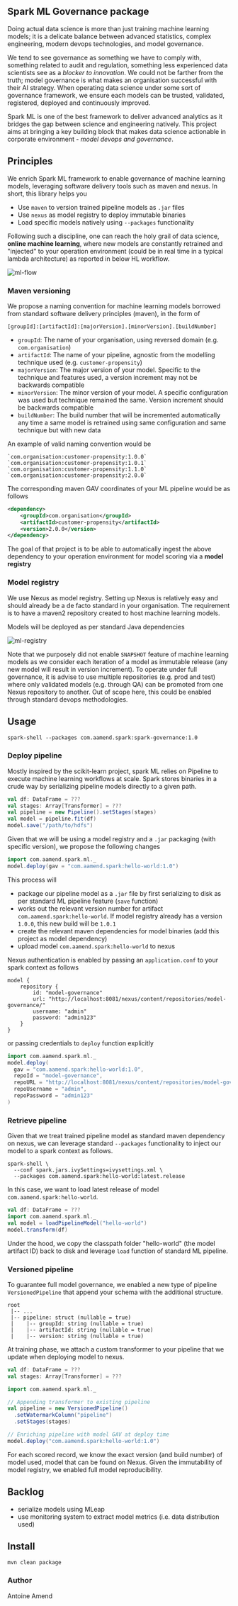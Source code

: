 ## Spark ML Governance package

Doing actual data science is more than just training machine learning models;
it is a delicate balance between advanced statistics, complex engineering,
modern devops technologies, and model governance.

We tend to see governance as something we have to comply with,
something related to audit and regulation, something less experienced data
scientists see as a *blocker to innovation*.
We could not be farther from the truth; model governance is what makes an
organisation successful with their AI strategy.
When operating data science under some sort of governance framework, we ensure each
models can be trusted, validated, registered, deployed and continuously improved.

Spark ML is one of the best framework to deliver advanced analytics
as it bridges the gap between science and engineering natively.
This project aims at bringing a key building block that makes
data science actionable in corporate environment - *model devops and governance*.

## Principles

We enrich Spark ML framework to enable governance of machine learning models,
leveraging software delivery tools such as maven and nexus. In short, this library helps you

- Use `maven` to version trained pipeline models as `.jar` files
- Use `nexus` as model registry to deploy immutable binaries
- Load specific models natively using `--packages` functionality

Following such a discipline, one can reach the holy grail of data science,
**online machine learning**, where new models are constantly retrained and "injected"
to your operation environment (could be in real time in a typical lambda architecture) as reported in below HL workflow.

![ml-flow](ml-flow.png)

### Maven versioning

We propose a naming convention for machine learning models borrowed from standard software delivery principles (maven), in the form of

```
[groupId]:[artifactId]:[majorVersion].[minorVersion].[buildNumber]
```

- `groupId`: The name of your organisation, using reversed domain (e.g. `com.organisation`)
- `artifactId`: The name of your pipeline, agnostic from the modelling technique used (e.g. `customer-propensity`)
- `majorVersion`: The major version of your model. Specific to the technique and features used, a version increment may not be backwards compatible
- `minorVersion`: The minor version of your model. A specific configuration was used but technique remained the same. Version increment should be backwards compatible
- `buildNumber`: The build number that will be incremented automatically any time a same model is retrained using same configuration and same technique but with new data

An example of valid naming convention would be

    `com.organisation:customer-propensity:1.0.0`
    `com.organisation:customer-propensity:1.0.1`
    `com.organisation:customer-propensity:1.1.0`
    `com.organisation:customer-propensity:2.0.0`

The corresponding maven GAV coordinates of your ML pipeline would be as follows

```xml
<dependency>
    <groupId>com.organisation</groupId>
    <artifactId>customer-propensity</artifactId>
    <version>2.0.0</version>
</dependency>
```

The goal of that project is to be able to automatically ingest the above dependency to your operation environment 
for model scoring via a **model registry**

### Model registry

We use Nexus as model registry. Setting up Nexus is relatively easy and should already be a de facto standard in your organisation. 
The requirement is to have a maven2 repository created to host machine learning models.

Models will be deployed as per standard Java dependencies

![ml-registry](model_repository.png)

Note that we purposely did not enable `SNAPSHOT` feature of machine learning models as we consider each iteration 
of a model as immutable release (any new model will result in version increment). 
To operate under full governance, it is advise to use multiple repositories (e.g. prod and test) where only validated
models (e.g. through QA) can be promoted from one Nexus repository to another. 
Out of scope here, this could be enabled through standard devops methodologies.

## Usage

```shell script
spark-shell --packages com.aamend.spark:spark-governance:1.0
```

### Deploy pipeline

Mostly inspired by the scikit-learn project, spark ML relies on Pipeline to execute machine learning workflows at scale.
Spark stores binaries in a crude way by serializing pipeline models directly to a given path.

```scala
val df: DataFrame = ???
val stages: Array[Transformer] = ???
val pipeline = new Pipeline().setStages(stages)
val model = pipeline.fit(df)
model.save("/path/to/hdfs")
```

Given that we will be using a model registry and a `.jar` packaging (with specific version), 
we propose the following changes

```scala
import com.aamend.spark.ml._
model.deploy(gav = "com.aamend.spark:hello-world:1.0")
```

This process will
 
- package our pipeline model as a `.jar` file by first serializing to disk as per standard ML pipeline 
feature (`save` function)
- works out the relevant version number for artifact `com.aamend.spark:hello-world`. 
If model registry already has a version `1.0.0`, this new build will be `1.0.1`
- create the relevant maven dependencies for model binaries (add this project as model dependency)
- upload model `com.aamend.spark:hello-world` to nexus

Nexus authentication is enabled by passing an `application.conf` to your spark context as follows

```shell script
model {
    repository {
        id: "model-governance"
        url: "http://localhost:8081/nexus/content/repositories/model-governance/"
        username: "admin"
        password: "admin123"
    }
}
```

or passing credentials to `deploy` function explicitly

```scala
import com.aamend.spark.ml._
model.deploy(
  gav = "com.aamend.spark:hello-world:1.0",
  repoId = "model-governance",
  repoURL = "http://localhost:8081/nexus/content/repositories/model-governance/",
  repoUsername = "admin",
  repoPassword = "admin123"
)
```

### Retrieve pipeline

Given that we treat trained pipeline model as standard maven dependency on nexus, 
we can leverage standard `--packages` functionality to inject our model to a spark context as follows.

```shell script
spark-shell \
  --conf spark.jars.ivySettings=ivysettings.xml \
  --packages com.aamend.spark:hello-world:latest.release
```

In this case, we want to load latest release of model `com.aamend.spark:hello-world`.

```scala
val df: DataFrame = ???
import com.aamend.spark.ml._
val model = loadPipelineModel("hello-world")
model.transform(df)
```

Under the hood, we copy the classpath folder "hello-world" (the model artifact ID) 
back to disk and leverage `load` function of standard ML pipeline.

### Versioned pipeline

To guarantee full model governance, we enabled a new type of pipeline `VersionedPipeline` that append your schema with 
the additional structure.

```
root
 |-- ...
 |-- pipeline: struct (nullable = true)
 |    |-- groupId: string (nullable = true)
 |    |-- artifactId: string (nullable = true)
 |    |-- version: string (nullable = true)
```

At training phase, we attach a custom transformer to your pipeline that we update when deploying model to nexus.

```scala
val df: DataFrame = ???
val stages: Array[Transformer] = ???

import com.aamend.spark.ml._

// Appending transformer to existing pipeline
val pipeline = new VersionedPipeline()
  .setWatermarkColumn("pipeline")
  .setStages(stages)

// Enriching pipeline with model GAV at deploy time
model.deploy("com.aamend.spark:hello-world:1.0")
```

For each scored record, we know the exact version (and build number) of model used, model that can be found on Nexus. 
Given the immutability of model registry, we enabled full model reproducibility.

## Backlog

- serialize models using MLeap
- use monitoring system to extract model metrics (i.e. data distribution used)

## Install

```shell script
mvn clean package
```

### Author

Antoine Amend
